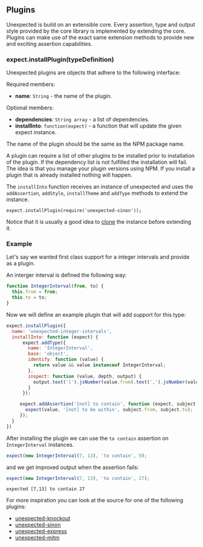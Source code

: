 ## Plugins

Unexpected is build on an extensible core. Every assertion, type and
output style provided by the core library is implemented by extending
the core. Plugins can make use of the exact same extension methods to
provide new and exciting assertion capabilities.

### expect.installPlugin(typeDefinition)

Unexpected plugins are objects that adhere to the following interface:

Required members:

* __name__: `String` - the name of the plugin.

Optional members:

* __dependencies__: `String array` - a list of dependencies.
* __installInto__: `function(expect)` - a function that will update the given expect instance.

The name of the plugin should be the same as the NPM package name.

A plugin can require a list of other plugins to be installed prior to
installation of the plugin. If the dependency list is not fulfilled
the installation will fail. The idea is that you manage your plugin
versions using NPM. If you install a plugin that is already installed
nothing will happen.

The `installInto` function receives an instance of unexpected and uses
the `addAssertion`, `addStyle`, `installTheme` and `addType` methods
to extend the instance.

```js#evaluate:false
expect.installPlugin(require('unexpected-sinon'));
```

Notice that it is usually a good idea to [clone](../clone) the instance before
extending it.

### Example

Let's say we wanted first class support for a integer intervals and
provide as a plugin.

An interger interval is defined the following way:

```js
function IntegerInterval(from, to) {
  this.from = from;
  this.to = to;
}
```

Now we will define an example plugin that will add support for this type:

```js
expect.installPlugin({
  name: 'unexpected-integer-intervals',
  installInto: function (expect) {
      expect.addType({
        name: 'IntegerInterval',
        base: 'object',
        identify: function (value) {
          return value && value instanceof IntegerInterval;
        },
        inspect: function (value, depth, output) {
          output.text('[').jsNumber(value.from).text(',').jsNumber(value.to).text(']');
        }
      });

     expect.addAssertion('[not] to contain', function (expect, subject, value) {
       expect(value, '[not] to be within', subject.from, subject.to);
     });
  }
})
```

After installing the plugin we can use the `to contain` assertion on
`IntegerInterval` instances.

```js
expect(new IntegerInterval(7, 13), 'to contain', 9);
```

and we get improved output when the assertion fails:

```js
expect(new IntegerInterval(7, 13), 'to contain', 27);
```

```output
expected [7,13] to contain 27
```

<!-- TODO create a plugin page -->
For more inspiration you can look at the source for one of the
following plugins:

* [unexpected-knockout](https://github.com/unexpectedjs/unexpected-knockout)
* [unexpected-sinon](https://github.com/unexpectedjs/unexpected-sinon)
* [unexpected-express](https://github.com/unexpectedjs/unexpected-express)
* [unexpected-mitm](https://github.com/unexpectedjs/unexpected-mitm)
